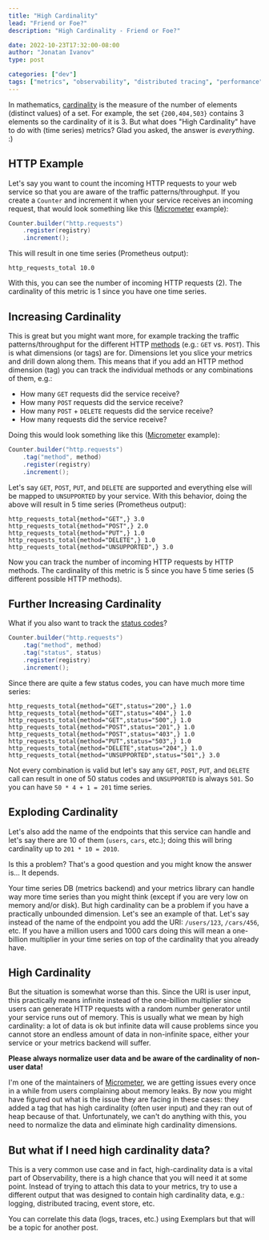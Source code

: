 ```yaml
---
title: "High Cardinality"
lead: "Friend or Foe?"
description: "High Cardinality - Friend or Foe?"

date: 2022-10-23T17:32:00-08:00
author: "Jonatan Ivanov"
type: post

categories: ["dev"]
tags: ["metrics", "observability", "distributed tracing", "performance"]
---
```


In mathematics, [cardinality](https://en.wikipedia.org/wiki/Cardinality) is the measure of the number of elements (distinct values) of a set. For example, the set `{200,404,503}` contains 3 elements so the cardinality of it is 3. But what does "High Cardinality" have to do with (time series) metrics?
Glad you asked, the answer is *everything*. :)
<!--more-->

## HTTP Example

Let's say you want to count the incoming HTTP requests to your web service so that you are aware of the traffic patterns/throughput. If you create a `Counter` and increment it when your service receives an incoming request, that would look something like this ([Micrometer](https://micrometer.io/docs/concepts) example):
```java
Counter.builder("http.requests")
    .register(registry)
    .increment();
```

This will result in one time series (Prometheus output):
```
http_requests_total 10.0
```

With this, you can see the number of incoming HTTP requests (2). The cardinality of this metric is 1 since you have one time series.

## Increasing Cardinality

This is great but you might want more, for example tracking the traffic patterns/throughput for the different HTTP [methods](https://en.wikipedia.org/wiki/Hypertext_Transfer_Protocol#Request_methods) (e.g.: `GET` vs. `POST`). This is what dimensions (or tags) are for. Dimensions let you slice your metrics and drill down along them. This means that if you add an HTTP method dimension (tag) you can track the individual methods or any combinations of them, e.g.:
- How many `GET` requests did the service receive?
- How many `POST` requests did the service receive?
- How many `POST` + `DELETE` requests did the service receive?
- How many requests did the service receive?

Doing this would look something like this ([Micrometer](https://micrometer.io/docs/concepts) example):
```java
Counter.builder("http.requests")
    .tag("method", method)
    .register(registry)
    .increment();
```

Let's say `GET`, `POST`, `PUT`, and `DELETE` are supported and everything else will be mapped to `UNSUPPORTED` by your service. With this behavior, doing the above will result in 5 time series (Prometheus output):
```
http_requests_total{method="GET",} 3.0
http_requests_total{method="POST",} 2.0
http_requests_total{method="PUT",} 1.0
http_requests_total{method="DELETE",} 1.0
http_requests_total{method="UNSUPPORTED",} 3.0
```

Now you can track the number of incoming HTTP requests by HTTP methods. The cardinality of this metric is 5 since you have 5 time series (5 different possible HTTP methods).

## Further Increasing Cardinality

What if you also want to track the [status codes](https://en.wikipedia.org/wiki/List_of_HTTP_status_codes)?
```java
Counter.builder("http.requests")
    .tag("method", method)
    .tag("status", status)
    .register(registry)
    .increment();
```

Since there are quite a few status codes, you can have much more time series:

```
http_requests_total{method="GET",status="200",} 1.0
http_requests_total{method="GET",status="404",} 1.0
http_requests_total{method="GET",status="500",} 1.0
http_requests_total{method="POST",status="201",} 1.0
http_requests_total{method="POST",status="403",} 1.0
http_requests_total{method="PUT",status="503",} 1.0
http_requests_total{method="DELETE",status="204",} 1.0
http_requests_total{method="UNSUPPORTED",status="501",} 3.0
```

Not every combination is valid but let's say any `GET`, `POST`, `PUT`, and `DELETE` call can result in one of 50 status codes and `UNSUPPORTED` is always `501`. So you can have `50 * 4 + 1 = 201` time series.

## Exploding Cardinality

Let's also add the name of the endpoints that this service can handle and let's say there are 10 of them (`users`, `cars`, etc.); doing this will bring cardinality up to `201 * 10 = 2010`.

Is this a problem? That's a good question and you might know the answer is... It depends.

Your time series DB (metrics backend) and your metrics library can handle way more time series than you might think (except if you are very low on memory and/or disk). But high cardinality can be a problem if you have a practically unbounded dimension. Let's see an example of that. Let's say instead of the name of the endpoint you add the URI: `/users/123`, `/cars/456`, etc. If you have a million users and 1000 cars doing this will mean a one-billion multiplier in your time series on top of the cardinality that you already have.

## High Cardinality

But the situation is somewhat worse than this. Since the URI is user input, this practically means infinite instead of the one-billion multiplier since users can generate HTTP requests with a random number generator until your service runs out of memory. This is usually what we mean by high cardinality: a lot of data is ok but infinite data will cause problems since you cannot store an endless amount of data in non-infinite space, either your service or your metrics backend will suffer.

**Please always normalize user data and be aware of the cardinality of non-user data!**

I'm one of the maintainers of [Micrometer](https://micrometer.io/), we are getting issues every once in a while from users complaining about memory leaks. By now you might have figured out what is the issue they are facing in these cases: they added a tag that has high cardinality (often user input) and they ran out of heap because of that. Unfortunately, we can't do anything with this, you need to normalize the data and eliminate high cardinality dimensions.

## But what if I need high cardinality data?

This is a very common use case and in fact, high-cardinality data is a vital part of Observability, there is a high chance that you will need it at some point. Instead of trying to attach this data to your metrics, try to use a different output that was designed to contain high cardinality data, e.g.: logging, distributed tracing, event store, etc.

You can correlate this data (logs, traces, etc.) using Exemplars but that will be a topic for another post.
